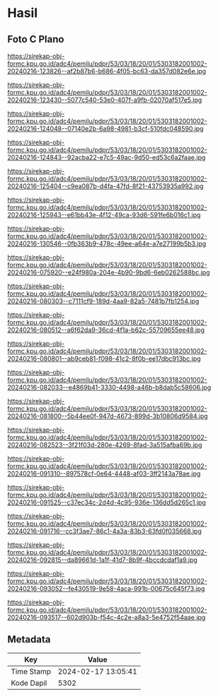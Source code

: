 # Hasil

## Foto C Plano

https://sirekap-obj-formc.kpu.go.id/adc4/pemilu/pdpr/53/03/18/20/01/5303182001002-20240216-123826--af2b87b6-b686-4f05-bc63-da357d082e6e.jpg

https://sirekap-obj-formc.kpu.go.id/adc4/pemilu/pdpr/53/03/18/20/01/5303182001002-20240216-123430--5077c540-53e0-407f-a9fb-02070af517e5.jpg

https://sirekap-obj-formc.kpu.go.id/adc4/pemilu/pdpr/53/03/18/20/01/5303182001002-20240216-124048--07140e2b-6a98-4981-b3cf-510fdc048590.jpg

https://sirekap-obj-formc.kpu.go.id/adc4/pemilu/pdpr/53/03/18/20/01/5303182001002-20240216-124843--92acba22-e7c5-49ac-9d50-ed53c6a2faae.jpg

https://sirekap-obj-formc.kpu.go.id/adc4/pemilu/pdpr/53/03/18/20/01/5303182001002-20240216-125404--c9ea087b-d4fa-47fd-8f21-43753935a992.jpg

https://sirekap-obj-formc.kpu.go.id/adc4/pemilu/pdpr/53/03/18/20/01/5303182001002-20240216-125943--e61bb43e-4f12-49ca-93d6-591fe6b016c1.jpg

https://sirekap-obj-formc.kpu.go.id/adc4/pemilu/pdpr/53/03/18/20/01/5303182001002-20240216-130546--0fb363b9-478c-49ee-a64e-a7e27199b5b3.jpg

https://sirekap-obj-formc.kpu.go.id/adc4/pemilu/pdpr/53/03/18/20/01/5303182001002-20240216-075920--e24f980a-204e-4b90-9bd6-6eb0262588bc.jpg

https://sirekap-obj-formc.kpu.go.id/adc4/pemilu/pdpr/53/03/18/20/01/5303182001002-20240216-080303--c7111cf9-189d-4aa9-82a5-7481b7fb1254.jpg

https://sirekap-obj-formc.kpu.go.id/adc4/pemilu/pdpr/53/03/18/20/01/5303182001002-20240216-080512--a6f62da9-36cd-4f1a-b62c-55709655ee48.jpg

https://sirekap-obj-formc.kpu.go.id/adc4/pemilu/pdpr/53/03/18/20/01/5303182001002-20240216-080801--ab9ceb81-f098-41c2-8f0b-ee17dbc913bc.jpg

https://sirekap-obj-formc.kpu.go.id/adc4/pemilu/pdpr/53/03/18/20/01/5303182001002-20240216-082033--e4869b41-3330-4498-a46b-b8dab5c58606.jpg

https://sirekap-obj-formc.kpu.go.id/adc4/pemilu/pdpr/53/03/18/20/01/5303182001002-20240216-081800--5b44ee0f-947d-4673-899d-3b10806d9584.jpg

https://sirekap-obj-formc.kpu.go.id/adc4/pemilu/pdpr/53/03/18/20/01/5303182001002-20240216-082523--3f21f03d-280e-4269-8fad-3a515afba69b.jpg

https://sirekap-obj-formc.kpu.go.id/adc4/pemilu/pdpr/53/03/18/20/01/5303182001002-20240216-091310--897578cf-0e64-4448-af03-3ff2143a78ae.jpg

https://sirekap-obj-formc.kpu.go.id/adc4/pemilu/pdpr/53/03/18/20/01/5303182001002-20240216-091525--c37ec34c-2d4d-4c95-936e-136dd5d265c1.jpg

https://sirekap-obj-formc.kpu.go.id/adc4/pemilu/pdpr/53/03/18/20/01/5303182001002-20240216-091716--cc3f3ae7-86c1-4a3a-83b3-63fd0f035668.jpg

https://sirekap-obj-formc.kpu.go.id/adc4/pemilu/pdpr/53/03/18/20/01/5303182001002-20240216-092815--da89661d-1a1f-41d7-8b9f-4bccdcdaf1a9.jpg

https://sirekap-obj-formc.kpu.go.id/adc4/pemilu/pdpr/53/03/18/20/01/5303182001002-20240216-093052--fe430519-9e58-4aca-991b-00675c645f73.jpg

https://sirekap-obj-formc.kpu.go.id/adc4/pemilu/pdpr/53/03/18/20/01/5303182001002-20240216-093517--602d903b-f54c-4c2e-a8a3-5e4752f54aae.jpg


## Metadata

| Key        | Value               |
| ---------- | ------------------- |
| Time Stamp | 2024-02-17 13:05:41 |
| Kode Dapil | 5302                |



